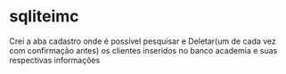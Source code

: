 # sqliteimc
Crei a aba cadastro onde é possível pesquisar e Deletar(um de cada vez com confirmação antes) os clientes inseridos no banco academia e suas respectivas informações
